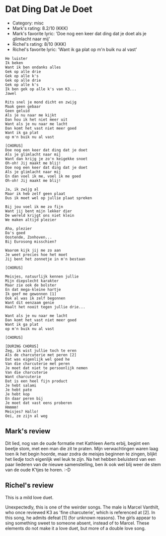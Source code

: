 # Dat Ding Dat Je Doet

 * Category: misc
 * Mark's rating: 8.2/10 (KKK)
 * Mark's  favorite lyric: 'Doe nog een keer dat ding dat je doet als je glimlacht naar mij'
 * Richel's rating: 8/10 (KKK)
 * Richel's favorite lyric: 'Want ik ga plat op m'n buik nu al vast'


```
He luister
Ik beken
Want ik ben ondanks alles
Gek op alle drie
Gek op alle k's
Gek op alle drie
Gek op alle k's
Ik ben gek op alle k's van K3...
Jawel

Rits snel je mond dicht en zwijg
Maak geen gebaar
Geen geluid
Als je nu naar me kijkt
Dan hou ik het niet meer uit
Want als je nu naar me lacht
Dan komt het vast niet meer goed
Want ik ga plat 
op m'n buik nu al vast

[CHORUS]
Doe nog een keer dat ding dat je doet
Als je glimlacht naar mij
Want dan krijg je zo'n keigekke snoet
Oh-oh! Jij maakt me blij!
Doe nog een keer dat ding dat je doet
Als je glimlacht naar mij
En dan voel ik me, voel ik me goed
Oh-oh! Jij maakt me blij!

Ja, ik zwijg al
Maar ik heb zelf geen plaat
Dus ik moet wel op jullie plaat spreken

Bij jou voel ik me zo fijn
Want jij bent mijn lekker dier
De wereld krijgt ons niet klein
We maken altijd plezier

Aha, plezier
Da's goed
Oostende, Zonhoven...
Bij Eurosong misschien?

Waarom kijk jij me zo aan
Je weet precies hoe het moet
Jij bent het zonnetje in m'n bestaan

[CHORUS]

Meisjes, natuurlijk kennen jullie
Mijn diepslecht karakter
Maar zie ook de bolster
En dat mega-kleine hartje
Ik geef me gewonnen [1]
Ook al was ik zelf begonnen
Want dit eenzaam genie
Haalt het nooit tegen jullie drie...

Want als je nu naar me lacht
Dan komt het vast niet meer goed
Want ik ga plat
op m'n buik nu al vast

[CHORUS]

[DURING CHORUS]
Zeg, ik wist jullie toch te eren
Als de charcuterie met peren [2]
Dat was eigenlijk wel goed he
Van die charcuterie met peren
Je moet dat niet te persoonlijk nemen
Van die charcuterie
Want charcuterie
Dat is een heel fijn product
Je hebt salami
Je hebt pate
Je hebt kop
En daar peren bij
Je moet dat vast eens proberen
Hmmmm!
Meisjes? Hallo!
Oei, ze zijn al weg

```
## Mark's review

Dit lied, nog van de oude formatie met Kathleen Aerts erbij, begint een beetje stom, met een man die zit te praten. Mijn verwachtingen waren laag toen ik het begin hoorde, maar zodra de meisjes beginnen te zingen, blijkt het liedje toch eigenlijk wel leuk te zijn. Na het hebben beluisterd van een paar liederen van de nieuwe samenstelling, ben ik ook wel blij weer de stem van de oude K'tjes te horen. :-D 

## Richel's review

This is a mild love duet.

Unexpectedly, this is one of the weirder songs. The male is Marcel Vanthilt, who once reviewed K3 as 'fine charcuterie', which is referenced at [2]. 
In this song, he admits defeat [1] (for unknown reasons). 
The girls appear to sing something sweet to someone absent, instead of to Marcel. 
These elements do not make it a love duet, but more of a double love song.
